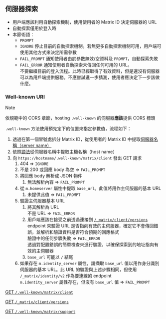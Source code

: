 ## 伺服器探索

- 用戶端應該利用自動探索機制，使用使用者的 Matrix ID 決定伺服器的 URL
- 自動探索僅用於登入時
- 本節術語：
  - `PROMPT`
  - `IGNORE` 停止目前的自動探索機制。若無更多自動探索機制可用，用戶端可使用其他方式來決定所需參數
  - `FAIL_PROMPT` 通知使用者由於參數無效/空資料及 `PROMPT`，自動探索失敗
  - `FAIL_ERROR` 通知使用者自動探索未傳回任何可用的 URL。   
    不要繼續目前的登入流程。此時已經取得了有效資料，但是還沒有伺服器可以為用戶端提供服務。不應嘗試進一步猜測，使用者應決定下一步該做什麼。

### Well-known URI

> [!NOTE]
> 依規範中的 CORS 章節，hosting `.well-known` 的伺服器**應該**提供 CORS 標頭

`.well-known` 方法使用預先定下的位置來指定參數值，流程如下：
1. 透過在第一個冒號處拆分 Matrix ID，從使用者的 Matrix ID 中提取[伺服器名稱（server name）](https://spec.matrix.org/v1.11/appendices/#server-name)
2. 依照[語法](https://spec.matrix.org/v1.11/appendices/#server-name)從伺服器名稱中提取主機名稱（host name）
3. 向 `https://hostname/.well-known/matrix/client` 發出 GET 請求
   1. 404 => `IGNORE`
   2. 不是 200 或回應 body 為空 => `FAIL_PROMPT`
   3. 將回應 body 解析成 JSON 物件
      1. 無法解析內容 => `FAIL_PROMPT`
   4. 從 `m.homeserver` 屬性中提取 `base_url`。此值將用作主伺服器的基本 URL
      1. 未提供此值 => `FAIL_PROMPT`
   5. 驗證主伺服器基本 URL
      1. 將其解析為 URL  
         不是 URL => `FAIL_ERROR`
      2. 用戶端應該在接受之前透過連接到 [`/_matrix/client/versions`](https://spec.matrix.org/v1.11/client-server-api/#get_matrixclientversions) endpoint 來驗證 URL 是否指向有效的主伺服器，確定它不會傳回錯誤，並解析和驗證資料是否符合預期的回應格式  
         驗證中的任何步驟失敗 => `FAIL_ERROR`  
         透過對配置錯誤的簡單檢查來進行驗證，以確保探索到的地址指向有效的主伺服器
      4. `base_url` 可能以 `/` 結尾
   6. 如果存在 `m.identity_server` 屬性，請擷取 `base_url` 值以用作身分識別伺服器的基本 URL。此 URL 的驗證與上述步驟相同，但使用 `/_matrix/identity/v2` 作為要連線的 endpoint  
      `m.identity_server` 屬性存在，但沒有 `base_url` 值 => `FAIL_PROMPT`

[GET `/.well-known/matrix/client`](https://spec.matrix.org/v1.11/client-server-api/#getwell-knownmatrixclient)

[GET `/_matrix/client/versions`](https://spec.matrix.org/v1.11/client-server-api/#get_matrixclientversions)

[GET `/.well-known/matrix/support`](https://spec.matrix.org/v1.11/client-server-api/#getwell-knownmatrixsupport)
